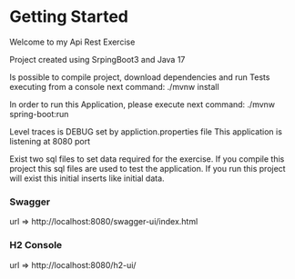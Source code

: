 # Getting Started

Welcome to my Api Rest Exercise

Project created using SrpingBoot3 and Java 17

Is possible to compile project, download dependencies and run Tests executing from a console next command:
./mvnw install

In order to run this Application, please execute next command:
./mvnw spring-boot:run

Level traces is DEBUG set by appliction.properties file
This application is listening at 8080 port

Exist two sql files to set data required for the exercise.
If you compile this project this sql files are used to test the application.
If you run this project will exist this initial inserts like initial data.

### Swagger
 url => http://localhost:8080/swagger-ui/index.html

### H2 Console
url => http://localhost:8080/h2-ui/
